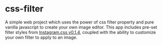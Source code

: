# css-filter
A simple web project which uses the power of css filter property and pure vanilla javascript to create your own image editor.
This app includes pre-set filter styles from [Instagram.css v0.1.4](github.com/picturepan2/instagram.css), coupled with the ability to 
customize your own filter to apply to an image.
